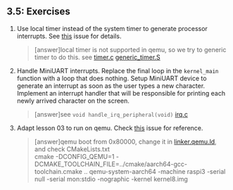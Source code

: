 ## 3.5: Exercises

1. Use local timer instead of the system timer to generate processor interrupts. See [this](https://github.com/s-matyukevich/raspberry-pi-os/issues/70) issue for details.
    >[answer]local timer is not supported in qemu, so we try to generic timer to do this. see [timer.c](src/timer.c) [generic_timer.S](src/generic_timer.S)   
1. Handle MiniUART interrupts. Replace the final loop in the `kernel_main` function with a loop that does nothing. Setup MiniUART device to generate an interrupt as soon as the user types a new character. Implement an interrupt handler that will be responsible for printing each newly arrived character on the screen.
    >[answer]see <code>void handle_irq_peripheral(void)</code>  [irq.c](src/irq.c)  
1. Adapt lesson 03 to run on qemu. Check [this](https://github.com/s-matyukevich/raspberry-pi-os/issues/8) issue for reference.
    >[answer]qemu boot from 0x80000, change it in [linker.qemu.ld](./src/linker.qemu.ld), and check CMakeLists.txt  
    >cmake -DCONFIG_QEMU=1 -DCMAKE_TOOLCHAIN_FILE=../cmake/aarch64-gcc-toolchain.cmake ..
    >qemu-system-aarch64 -machine raspi3 -serial null -serial mon:stdio -nographic -kernel kernel8.img 

